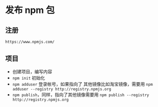 # 发布 npm 包

## 注册

```bash
https://www.npmjs.com/
```

## 项目

- 创建项目，编写内容
- `npm init` 初始化
- `npm adduser` 登录帐号，如果指向了 其他镜像比如淘宝镜像，需要用 `npm adduser --registry http://registry.npmjs.org`
- `npm publish`，同样，指向了其他镜像需要用 `npm publish --registry http://registry.npmjs.org`
